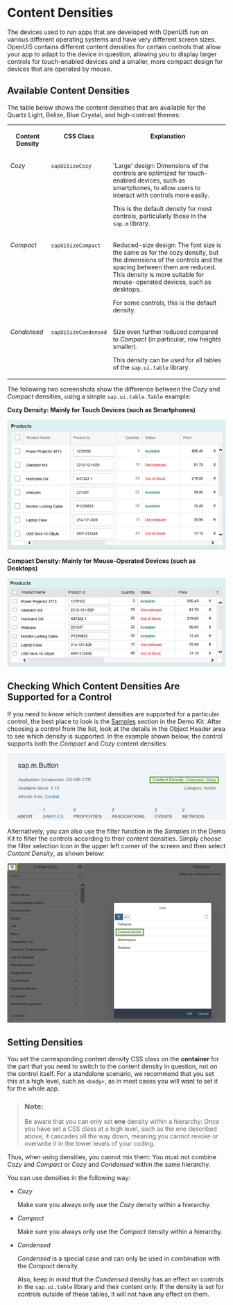 <!-- loioe54f729da8e3405fae5e4fe8ae7784c1 -->

# Content Densities

The devices used to run apps that are developed with OpenUI5 run on various different operating systems and have very different screen sizes. OpenUI5 contains different content densities for certain controls that allow your app to adapt to the device in question, allowing you to display larger controls for touch-enabled devices and a smaller, more compact design for devices that are operated by mouse.



## Available Content Densities

The table below shows the content densities that are available for the Quartz Light, Belize, Blue Crystal, and high-contrast themes:


<table>
<tr>
<th valign="top">

Content Density

</th>
<th valign="top">

CSS Class

</th>
<th valign="top">

Explanation

</th>
</tr>
<tr>
<td valign="top">

*Cozy* 

</td>
<td valign="top">

`sapUiSizeCozy` 

</td>
<td valign="top">

'Large' design: Dimensions of the controls are optimized for touch-enabled devices, such as smartphones, to allow users to interact with controls more easily.

This is the default density for most controls, particularly those in the `sap.m` library.

</td>
</tr>
<tr>
<td valign="top">

*Compact* 

</td>
<td valign="top">

`sapUiSizeCompact` 

</td>
<td valign="top">

Reduced-size design: The font size is the same as for the cozy density, but the dimensions of the controls and the spacing between them are reduced. This density is more suitable for mouse-operated devices, such as desktops.

For some controls, this is the default density.

</td>
</tr>
<tr>
<td valign="top">

*Condensed* 

</td>
<td valign="top">

`sapUiSizeCondensed` 

</td>
<td valign="top">

Size even further reduced compared to *Compact* \(in particular, row heights smaller\).

This density can be used for all tables of the `sap.ui.table` library.

</td>
</tr>
</table>

The following two screenshots show the difference between the *Cozy* and *Compact* densities, using a simple `sap.ui.table.Table` example:

  
  
**Cozy Density: Mainly for Touch Devices \(such as Smartphones\)**

![](images/Cosy_Mode_c9c8ffa.png "Cozy Density: Mainly for Touch Devices (such as Smartphones)")

  
  
**Compact Density: Mainly for Mouse-Operated Devices \(such as Desktops\)**

![](images/Compact_Mode_644ff9d.png "Compact Density: Mainly for Mouse-Operated Devices (such as Desktops)")



## Checking Which Content Densities Are Supported for a Control

If you need to know which content densities are supported for a particular control, the best place to look is the [Samples](https://ui5.sap.com/explored.html) section in the Demo Kit. After choosing a control from the list, look at the details in the Object Header area to see which density is supported. In the example shown below, the control supports both the *Compact* and *Cozy* content densities:

![](images/Content_Density_Category_bc564fc.png)

Alternatively, you can also use the filter function in the *Samples* in the Demo Kit to filter the controls according to their content densities. Simply choose the filter selection icon in the upper left corner of the screen and then select *Content Density*, as shown below:

![](images/Content_Density_Selection_18e87a8.png)



## Setting Densities

You set the corresponding content density CSS class on the **container** for the part that you need to switch to the content density in question, not on the control itself. For a standalone scenario, we recommend that you set this at a high level, such as `<body>`, as in most cases you will want to set it for the whole app.

> ### Note:  
> Be aware that you can only set **one** density within a hierarchy: Once you have set a CSS class at a high level, such as the one described above, it cascades all the way down, meaning you cannot revoke or overwrite it in the lower levels of your coding.

Thus, when using densities, you cannot mix them: You must not combine *Cozy* and *Compact* or *Cozy* and *Condensed* within the same hierarchy.

You can use densities in the following way:

-   *Cozy*

    Make sure you always only use the *Cozy* density within a hierarchy.

-   *Compact*

    Make sure you always only use the *Compact* density within a hierarchy.

-   *Condensed*

    *Condensed* is a special case and can only be used in combination with the *Compact* density.

    Also, keep in mind that the *Condensed* density has an effect on controls in the `sap.ui.table` library and their content only. If the density is set for controls outside of these tables, it will not have any effect on them.


